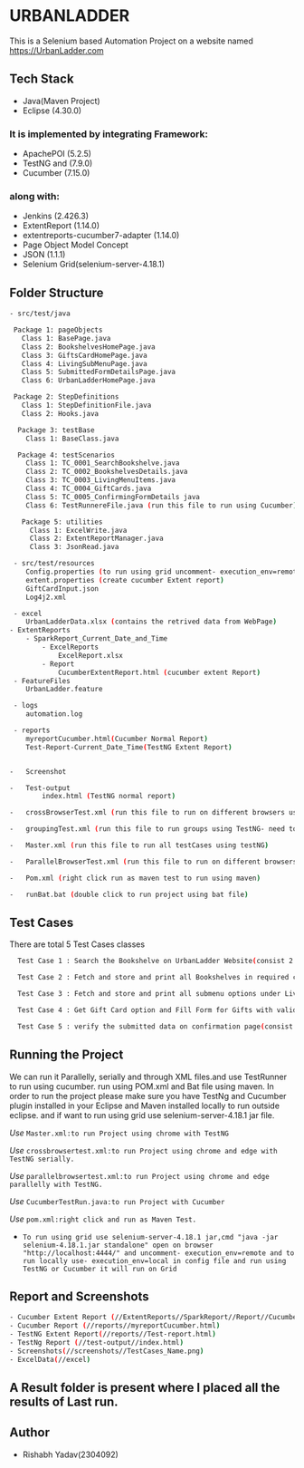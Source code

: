 
# URBANLADDER #

This is a Selenium based Automation Project on a website named https://UrbanLadder.com

## Tech Stack ##

- Java(Maven Project)
- Eclipse (4.30.0)

### It is implemented by integrating Framework: ###

- ApachePOI (5.2.5)
- TestNG and (7.9.0)
- Cucumber (7.15.0)

### along with: ###

- Jenkins (2.426.3)
- ExtentReport (1.14.0)
- extentreports-cucumber7-adapter (1.14.0)
- Page Object Model Concept
- JSON (1.1.1)
- Selenium Grid(selenium-server-4.18.1)

## Folder Structure ##

```bash
- src/test/java

 Package 1: pageObjects
   Class 1: BasePage.java
   Class 2: BookshelvesHomePage.java
   Class 3: GiftsCardHomePage.java
   Class 4: LivingSubMenuPage.java
   Class 5: SubmittedFormDetailsPage.java
   Class 6: UrbanLadderHomePage.java

 Package 2: StepDefinitions
   Class 1: StepDefinitionFile.java
   Class 2: Hooks.java

  Package 3: testBase
    Class 1: BaseClass.java

  Package 4: testScenarios
    Class 1: TC_0001_SearchBookshelve.java
    Class 2: TC_0002_BookshelvesDetails.java
    Class 3: TC_0003_LivingMenuItems.java
    Class 4: TC_0004_GiftCards.java
    Class 5: TC_0005_ConfirmingFormDetails java
    Class 6: TestRunnereFile.java (run this file to run using Cucumber)

   Package 5: utilities
     Class 1: ExcelWrite.java
     Class 2: ExtentReportManager.java
     Class 3: JsonRead.java

 - src/test/resources
	Config.properties (to run using grid uncomment- execution_env=remote and to run locally use- execution_env=local)
	extent.properties (create cucumber Extent report)
	GiftCardInput.json
	Log4j2.xml

 - excel
	UrbanLadderData.xlsx (contains the retrived data from WebPage)
- ExtentReports
	- SparkReport_Current_Date_and_Time
		- ExcelReports
			ExcelReport.xlsx
		- Report
			CucumberExtentReport.html (cucumber extent Report)
 - FeatureFiles
	UrbanLadder.feature

 - logs
	automation.log

 - reports
	myreportCucumber.html(Cucumber Normal Report)
 	Test-Report-Current_Date_Time(TestNG Extent Report)


-	Screenshot

-	Test-output
		index.html (TestNG normal report)

-	crossBrowserTest.xml (run this file to run on different browsers using TestNG)

-	groupingTest.xml (run this file to run groups using TestNG- need to uncomment @BeforeGroup and @AfterGroup in BaseClass and comment @BeforeTest and @AfterTest)

-	Master.xml (run this file to run all testCases using testNG)

-	ParallelBrowserTest.xml (run this file to run on different browsers using TestNG)

-	Pom.xml (right click run as maven test to run using maven)

-	runBat.bat (double click to run project using bat file)

```

## Test Cases ##

There are total 5 Test Cases classes

```bash
  Test Case 1 : Search the Bookshelve on UrbanLadder Website(consist 2 test methods)
```
```bash
  Test Case 2 : Fetch and store and print all Bookshelves in required conditions(consist 12 test methods )
```
```bash
  Test Case 3 : Fetch and store and print all submenu options under Living options(consist 5 test methods)
```
```bash
  Test Case 4 : Get Gift Card option and Fill Form for Gifts with valid and invalid details (consist 22 test methods)
  ```
```bash
  Test Case 5 : verify the submitted data on confirmation page(consist 9 test methods)
```

## Running the Project ##

We can run it Parallelly, serially and through XML files.and use TestRunner to run using cucumber. run using POM.xml and Bat file using maven. 
In order to run the project please make sure you have TestNg and Cucumber plugin installed in your Eclipse and Maven installed locally to run outside eclipse. and if want to run using grid use selenium-server-4.18.1 jar file.



*Use* ```Master.xml:to run Project using chrome with TestNG```

*Use* ```crossbrowsertest.xml:to run Project using chrome and edge with TestNG serially.```

*Use* ```parallelbrowsertest.xml:to run Project using chrome and edge parallelly with TestNG.```

*Use* ```CucumberTestRun.java:to run Project with Cucumber```

*Use* ```pom.xml:right click and run as Maven Test.```

* ```To run using grid use selenium-server-4.18.1 jar,cmd "java -jar selenium-4.18.1.jar standalone" open on browser "http://localhost:4444/" and uncomment- execution_env=remote and to run locally use- execution_env=local in config file and run using TestNG or Cucumber it will run on Grid ```

## Report and Screenshots ##

```bash
- Cucumber Extent Report (//ExtentReports//SparkReport//Report//CucumberExtentReport.html)
- Cucumber Report (//reports//myreportCucumber.html)
- TestNG Extent Report(//reports//Test-report.html)
- TestNg Report (//test-output//index.html)
- Screenshots(//screenshots//TestCases_Name.png)
- ExcelData(//excel)
```


## A Result folder is present where I placed all the results of Last run.


## Author

- Rishabh Yadav(2304092)
